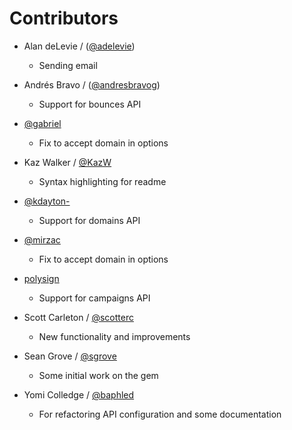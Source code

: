 # Contributors

* Alan deLevie / ([@adelevie](http://github.com/adelevie))
  * Sending email

* Andrés Bravo / ([@andresbravog](http://github.com/andresbravog))
  * Support for bounces API

* [@gabriel](http://github.com/gabriel)
  * Fix to accept domain in options

* Kaz Walker / [@KazW](http://github.com/KazW>)
  * Syntax highlighting for readme


* [@kdayton-](http://github.com/kdayton->)
  * Support for domains API

* [@mirzac](http://github.com/mirzac>)
  * Fix to accept domain in options

* [polysign](http://github.com/polysign)
  * Support for campaigns API

* Scott Carleton / [@scotterc](http://github.com/scotterc)
  * New functionality and improvements

* Sean Grove / [@sgrove](http://github.com/sgrove)
  * Some initial work on the gem

* Yomi Colledge / [@baphled](http://github.com/baphled)
  * For refactoring API configuration and some documentation
